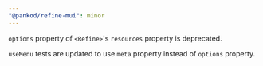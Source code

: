 ```yaml
---
"@pankod/refine-mui": minor
---
```


`options` property of `<Refine>`'s `resources` property is deprecated.

`useMenu` tests are updated to use `meta` property instead of `options` property.
